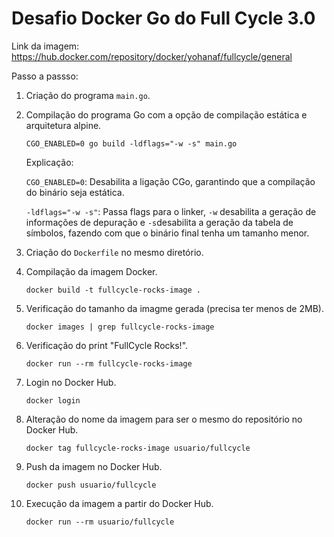 # Desafio Docker Go do Full Cycle 3.0

Link da imagem: https://hub.docker.com/repository/docker/yohanaf/fullcycle/general

Passo a passso:

1. Criação do programa `main.go`.
2. Compilação do programa Go com a opção de compilação estática e arquitetura alpine. 

    `CGO_ENABLED=0 go build -ldflags="-w -s" main.go`

    Explicação:

    `CGO_ENABLED=0`: Desabilita a ligação CGo, garantindo que a compilação do binário seja estática.

    `-ldflags="-w -s"`: Passa flags para o linker, `-w` desabilita a geração de informações de depuração e `-s`desabilita a geração da tabela de símbolos, fazendo com que o binário final tenha um tamanho menor.

3. Criação do `Dockerfile` no mesmo diretório.
4. Compilação da imagem Docker.

    `docker build -t fullcycle-rocks-image .`
5. Verificação do tamanho da imagme gerada (precisa ter menos de 2MB).

    `docker images | grep fullcycle-rocks-image`

6. Verificação do print "FullCycle Rocks!". 

    `docker run --rm fullcycle-rocks-image`
7. Login no Docker Hub.

    `docker login`

8. Alteração do nome da imagem para ser o mesmo do repositório no Docker Hub.

    `docker tag fullcycle-rocks-image usuario/fullcycle`
9. Push da imagem no Docker Hub.

    `docker push usuario/fullcycle`
10. Execução da imagem a partir do Docker Hub.

    `docker run --rm usuario/fullcycle`